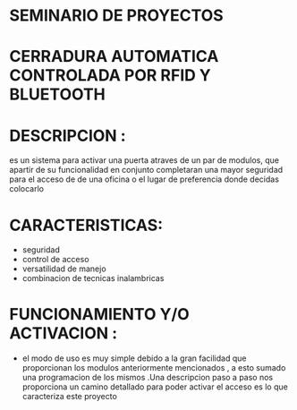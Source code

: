 # SEMINARIO DE PROYECTOS

CERRADURA AUTOMATICA CONTROLADA POR RFID Y BLUETOOTH
====================================================
 DESCRIPCION  : 
 =
 es un sistema para activar una puerta atraves de un par de modulos, que apartir de 
 su funcionalidad en conjunto completaran una mayor seguridad para el acceso de 
 de una oficina o el lugar de preferencia donde decidas colocarlo 
 
CARACTERISTICAS:
=
- seguridad 
- control de acceso
- versatilidad de manejo 
- combinacion de tecnicas inalambricas 

FUNCIONAMIENTO Y/O ACTIVACION :
=
- el modo de uso es muy simple debido a la gran facilidad que proporcionan
los modulos anteriormente mencionados , a esto sumado una programacion de los mismos 
.Una descripcion paso a paso nos proporciona un camino detallado 
para poder activar el acceso es lo que caracteriza este proyecto 
